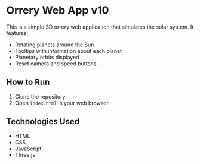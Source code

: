 # Orrery Web App v10

This is a simple 3D orrery web application that simulates the solar system. It features:

- Rotating planets around the Sun
- Tooltips with information about each planet
- Planetary orbits displayed
- Reset camera and speed buttons

## How to Run

1. Clone the repository.
2. Open `index.html` in your web browser.

## Technologies Used

- HTML
- CSS
- JavaScript
- Three.js
